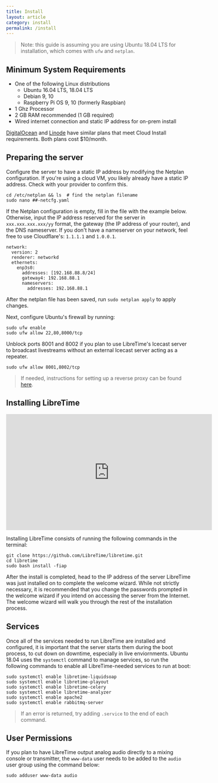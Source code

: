 ```yaml
---
title: Install
layout: article
category: install
permalink: /install
---
```


> Note: this guide is assuming you are using Ubuntu 18.04 LTS for installation, which comes with `ufw` and `netplan`.

## Minimum System Requirements

- One of the following Linux distributions
  - Ubuntu 16.04 LTS, 18.04 LTS
  - Debian 9, 10
  - Raspberry Pi OS 9, 10 (formerly Raspbian)
- 1 Ghz Processor
- 2 GB RAM recommended (1 GB required)
- Wired internet connection and static IP address for on-prem install

[DigitalOcean](https://www.digitalocean.com/pricing/#Compute) and [Linode](https://www.linode.com/pricing/#row--compute)
 have similar plans that meet Cloud Install requirements. Both plans cost $10/month.

## Preparing the server

Configure the server to have a static IP address by modifying the Netplan configuration.
If you're using a cloud VM, you likely already have a static IP address. Check with your provider to confirm this.

```
cd /etc/netplan && ls  # find the netplan filename
sudo nano ##-netcfg.yaml
```

If the Netplan configuration is empty, fill in the file with the example below. Otherwise,
input the IP address reserved for the server in `xxx.xxx.xxx.xxx/yy` format, the gateway (the IP address
of your router), and the DNS nameserver. If you don't have a nameserver on your network,
feel free to use Cloudflare's: `1.1.1.1` and `1.0.0.1`.

```
network:
  version: 2
  renderer: networkd
  ethernets:
    enp3s0:
      addresses: [192.168.88.8/24]
      gateway4: 192.168.88.1
      nameservers:
        addresses: 192.168.88.1
```

After the netplan file has been saved, run `sudo netplan apply` to apply changes.

Next, configure Ubuntu's firewall by running:

```
sudo ufw enable
sudo ufw allow 22,80,8000/tcp
```

Unblock ports 8001 and 8002 if you plan to use LibreTime's Icecast server to broadcast livestreams without an external Icecast server acting as a repeater.

```
sudo ufw allow 8001,8002/tcp
```

> If needed, instructions for setting up a reverse proxy can be found [here](/docs/reverse-proxy).

## Installing LibreTime

<iframe width="560" height="315" src="https://www.youtube.com/embed/Djo_55LgjXE" frameborder="0" allow="accelerometer; autoplay; clipboard-write; encrypted-media; gyroscope; picture-in-picture" allowfullscreen></iframe>


Installing LibreTime consists of running the following commands in the terminal:

```
git clone https://github.com/LibreTime/libretime.git
cd libretime
sudo bash install -fiap
```

After the install is completed, head to the IP address of the server LibreTime was just installed on
to complete the welcome wizard. While not strictly necessary, it is recommended that you change the passwords prompted in the welcome wizard if you intend on accessing the server from the Internet. The welcome wizard will
walk you through the rest of the installation process.

## Services

Once all of the services needed to run LibreTime are installed and configured,
it is important that the server starts them during the boot process, to cut down on downtime, especially in live enviornments.
Ubuntu 18.04 uses the `systemctl` command to manage services, so run the following commands to enable all
LibreTime-needed services to run at boot:

```
sudo systemctl enable libretime-liquidsoap
sudo systemctl enable libretime-playout
sudo systemctl enable libretime-celery
sudo systemctl enable libretime-analyzer
sudo systemctl enable apache2
sudo systemctl enable rabbitmq-server
```

> If an error is returned, try adding `.service` to the end of each command.

## User Permissions

If you plan to have LibreTime output analog audio directly to a mixing console or transmitter,
the `www-data` user needs to be added to the `audio` user group using the command below:

```
sudo adduser www-data audio
```
